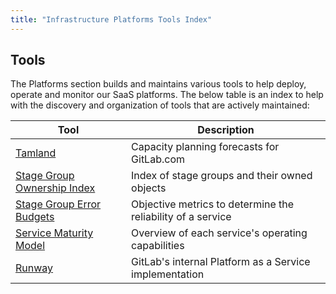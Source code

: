 ```yaml
---
title: "Infrastructure Platforms Tools Index"
---
```


## Tools

The Platforms section builds and maintains various tools to help deploy, operate and monitor our SaaS platforms. The below table is an index to help with the discovery and organization of tools that are actively maintained:

| Tool                                                                                                           | Description                                                  |
|----------------------------------------------------------------------------------------------------------------|--------------------------------------------------------------|
| [Tamland](https://gitlab-com.gitlab.io/gl-infra/tamland/intro.html)                                            | Capacity planning forecasts for GitLab.com                |
| [Stage Group Ownership Index](https://gitlab-com.gitlab.io/gl-infra/platform/stage-groups-index/)              | Index of stage groups and their owned objects                |
| [Stage Group Error Budgets](https://dashboards.gitlab.net/dashboards/f/stage-groups/stage-groups)              | Objective metrics to determine the reliability of a service |
| [Service Maturity Model](/handbook/engineering/infrastructure/service-maturity-model/) | Overview of each service's operating capabilities            |
| [Runway](/handbook/engineering/infrastructure/platforms/tools/runway)                  | GitLab's internal Platform as a Service implementation       |
